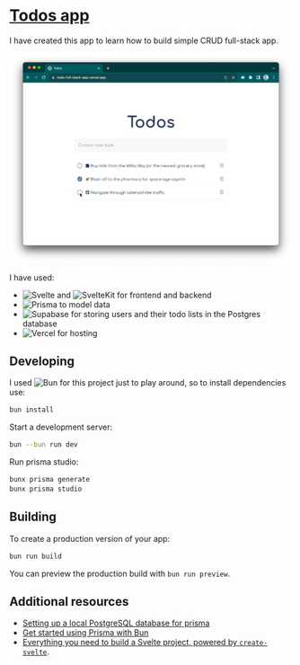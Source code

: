 # [Todos app](https://todo-full-stack-app.vercel.app/)

I have created this app to learn how to build simple CRUD full-stack app.

![Screenshot of the todo app](./docs/Todos-screenshot.jpg)

I have used:

- ![Svelte](https://img.shields.io/badge/svelte-FF3E00?style=for-the-badge&logo=svelte&logoColor=white) and ![SvelteKit](https://img.shields.io/badge/sveltekit-FF3E00?style=for-the-badge&logo=svelte&logoColor=white) for frontend and backend
- ![Prisma](https://img.shields.io/badge/prisma-2D3748?style=for-the-badge&logo=prisma&logoColor=white) to model data
- ![Supabase](https://img.shields.io/badge/supabase-3FCF8E?style=for-the-badge&logo=supabase&logoColor=white) for storing users and their todo lists in the Postgres database
- ![Vercel](https://img.shields.io/badge/vercel-000000?style=for-the-badge&logo=vercel&logoColor=white) for hosting

## Developing

I used ![Bun](https://img.shields.io/badge/bun-000000?style=for-the-badge&logo=bun&logoColor=white) for this project just to play around, so to
install dependencies use:

```bash
bun install
```

Start a development server:

```bash
bun --bun run dev
```

Run prisma studio:

```bash
bunx prisma generate
bunx prisma studio
```

## Building

To create a production version of your app:

```bash
bun run build
```

You can preview the production build with `bun run preview`.

## Additional resources

- [Setting up a local PostgreSQL database for prisma](https://www.prisma.io/dataguide/postgresql/setting-up-a-local-postgresql-database#setting-up-postgresql-on-macos)
- [Get started using Prisma with Bun](https://bun.sh/guides/ecosystem/prisma)
- [Everything you need to build a Svelte project, powered by `create-svelte`](https://github.com/sveltejs/kit/tree/master/packages/create-svelte).
